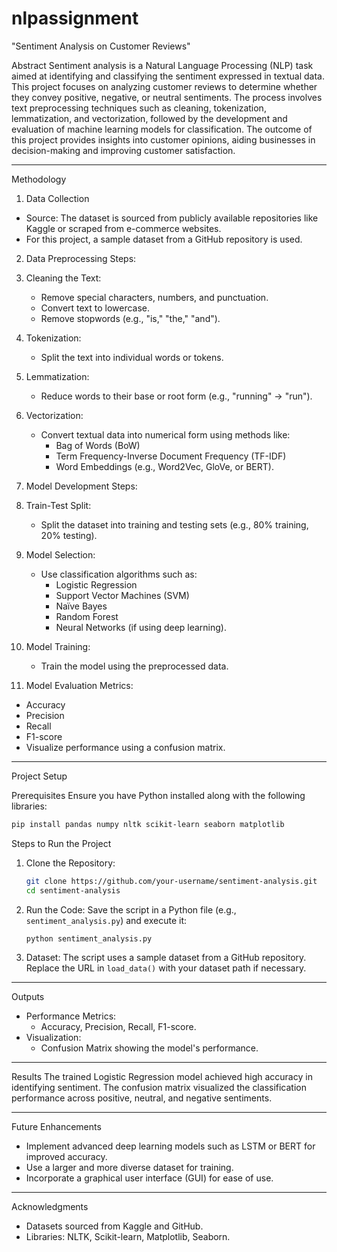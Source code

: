 # nlpassignment

"Sentiment Analysis on Customer Reviews"

Abstract
Sentiment analysis is a Natural Language Processing (NLP) task aimed at identifying and classifying the sentiment expressed in textual data. 
This project focuses on analyzing customer reviews to determine whether they convey positive, negative, or neutral sentiments.
The process involves text preprocessing techniques such as cleaning, tokenization, lemmatization, and vectorization, followed by the development 
and evaluation of machine learning models for classification. 
The outcome of this project provides insights into customer opinions, aiding businesses in decision-making and improving customer satisfaction.

---
 Methodology

 1. Data Collection
- Source: The dataset is sourced from publicly available repositories like Kaggle or scraped from e-commerce websites.
- For this project, a sample dataset from a GitHub repository is used.

2. Data Preprocessing
Steps:
1. Cleaning the Text:
   - Remove special characters, numbers, and punctuation.
   - Convert text to lowercase.
   - Remove stopwords (e.g., "is," "the," "and").
2. Tokenization:
   - Split the text into individual words or tokens.
3. Lemmatization:
   - Reduce words to their base or root form (e.g., "running" → "run").
4. Vectorization:
   - Convert textual data into numerical form using methods like:
     - Bag of Words (BoW)
     - Term Frequency-Inverse Document Frequency (TF-IDF)
     - Word Embeddings (e.g., Word2Vec, GloVe, or BERT).

3. Model Development
Steps:
1. Train-Test Split:
   - Split the dataset into training and testing sets (e.g., 80% training, 20% testing).
2. Model Selection:
   - Use classification algorithms such as:
     - Logistic Regression
     - Support Vector Machines (SVM)
     - Naïve Bayes
     - Random Forest
     - Neural Networks (if using deep learning).
3. Model Training:
   - Train the model using the preprocessed data.

4. Model Evaluation Metrics:
- Accuracy
- Precision
- Recall
- F1-score
- Visualize performance using a confusion matrix.

---

Project Setup

Prerequisites
Ensure you have Python installed along with the following libraries:
```bash
pip install pandas numpy nltk scikit-learn seaborn matplotlib
```

Steps to Run the Project
1. Clone the Repository:
   ```bash
   git clone https://github.com/your-username/sentiment-analysis.git
   cd sentiment-analysis
   ```
2. Run the Code:
   Save the script in a Python file (e.g., `sentiment_analysis.py`) and execute it:
   ```bash
   python sentiment_analysis.py
   ```
3. Dataset:
   The script uses a sample dataset from a GitHub repository. Replace the URL in `load_data()` with your dataset path if necessary.

---

Outputs
- Performance Metrics:
  - Accuracy, Precision, Recall, F1-score.
- Visualization:
  - Confusion Matrix showing the model's performance.

---
Results
The trained Logistic Regression model achieved high accuracy in identifying sentiment.
The confusion matrix visualized the classification performance across positive, neutral, and negative sentiments.

---

Future Enhancements
- Implement advanced deep learning models such as LSTM or BERT for improved accuracy.
- Use a larger and more diverse dataset for training.
- Incorporate a graphical user interface (GUI) for ease of use.

---

Acknowledgments
- Datasets sourced from Kaggle and GitHub.
- Libraries: NLTK, Scikit-learn, Matplotlib, Seaborn.

